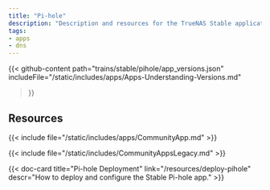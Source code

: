 ```yaml
---
title: "Pi-hole"
description: "Description and resources for the TrueNAS Stable application called Pi-hole."
tags:
- apps
- dns
---
```


{{< github-content 
    path="trains/stable/pihole/app_versions.json"
	includeFile="/static/includes/apps/Apps-Understanding-Versions.md"
>}}

## Resources

{{< include file="/static/includes/apps/CommunityApp.md" >}}

{{< include file="/static/includes/CommunityAppsLegacy.md" >}}

<div class="docs-sections">

{{< doc-card title="Pi-hole Deployment" link="/resources/deploy-pihole"
descr="How to deploy and configure the Stable Pi-hole app." >}}

</div>